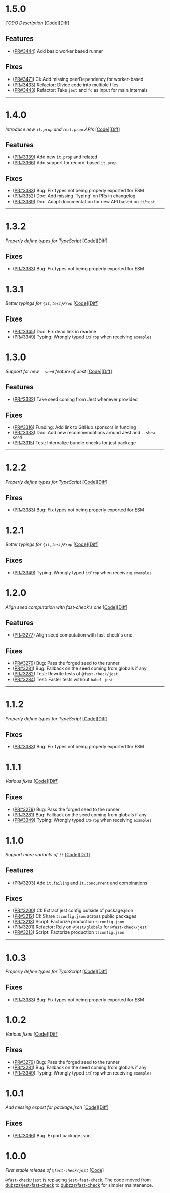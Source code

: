 # 1.5.0

_TODO Description_
[[Code](https://github.com/dubzzz/fast-check/tree/jest%2Fv1.5.0)][[Diff](https://github.com/dubzzz/fast-check/compare/jest%2Fv1.4.0...jest%2Fv1.5.0)]

## Features

- ([PR#3444](https://github.com/dubzzz/fast-check/pull/3444)) Add basic worker based runner

## Fixes

- ([PR#3471](https://github.com/dubzzz/fast-check/pull/3471)) CI: Add missing peerDependency for worker-based
- ([PR#3433](https://github.com/dubzzz/fast-check/pull/3433)) Refactor: Divide code into multiple files
- ([PR#3443](https://github.com/dubzzz/fast-check/pull/3443)) Refactor: Take `jest` and `fc` as input for main internals

---

# 1.4.0

_Introduce new `it.prop` and `test.prop` APIs_
[[Code](https://github.com/dubzzz/fast-check/tree/jest%2Fv1.4.0)][[Diff](https://github.com/dubzzz/fast-check/compare/jest%2Fv1.3.1...jest%2Fv1.4.0)]

## Features

- ([PR#3339](https://github.com/dubzzz/fast-check/pull/3339)) Add new `it.prop` and related
- ([PR#3366](https://github.com/dubzzz/fast-check/pull/3366)) Add support for record-based `it.prop`

## Fixes

- ([PR#3383](https://github.com/dubzzz/fast-check/pull/3383)) Bug: Fix types not being properly exported for ESM
- ([PR#3352](https://github.com/dubzzz/fast-check/pull/3352)) Doc: Add missing 'Typing' on PRs in changelog
- ([PR#3389](https://github.com/dubzzz/fast-check/pull/3389)) Doc: Adapt documentation for new API based on `it`/`test`

---

# 1.3.2

_Properly define types for TypeScript_
[[Code](https://github.com/dubzzz/fast-check/tree/jest%2Fv1.3.2)][[Diff](https://github.com/dubzzz/fast-check/compare/jest%2Fv1.3.1...jest%2Fv1.3.2)]

## Fixes

- ([PR#3383](https://github.com/dubzzz/fast-check/pull/3383)) Bug: Fix types not being properly exported for ESM

# 1.3.1

_Better typings for `{it,test}Prop`_
[[Code](https://github.com/dubzzz/fast-check/tree/jest%2Fv1.3.1)][[Diff](https://github.com/dubzzz/fast-check/compare/jest%2Fv1.3.0...jest%2Fv1.3.1)]

## Fixes

- ([PR#3345](https://github.com/dubzzz/fast-check/pull/3345)) Doc: Fix dead link in readme
- ([PR#3349](https://github.com/dubzzz/fast-check/pull/3349)) Typing: Wrongly typed `itProp` when receiving `examples`

# 1.3.0

_Support for new `--seed` feature of Jest_
[[Code](https://github.com/dubzzz/fast-check/tree/jest%2Fv1.3.0)][[Diff](https://github.com/dubzzz/fast-check/compare/jest%2Fv1.2.0...jest%2Fv1.3.0)]

## Features

- ([PR#3332](https://github.com/dubzzz/fast-check/pull/3332)) Take seed coming from Jest whenever provided

## Fixes

- ([PR#3316](https://github.com/dubzzz/fast-check/pull/3316)) Funding: Add link to GitHub sponsors in funding
- ([PR#3333](https://github.com/dubzzz/fast-check/pull/3333)) Doc: Add new recommendations around Jest and `--show-seed`
- ([PR#3315](https://github.com/dubzzz/fast-check/pull/3315)) Test: Internalize bundle checks for jest package

---

# 1.2.2

_Properly define types for TypeScript_
[[Code](https://github.com/dubzzz/fast-check/tree/jest%2Fv1.2.2)][[Diff](https://github.com/dubzzz/fast-check/compare/jest%2Fv1.2.1...jest%2Fv1.2.2)]

## Fixes

- ([PR#3383](https://github.com/dubzzz/fast-check/pull/3383)) Bug: Fix types not being properly exported for ESM

# 1.2.1

_Better typings for `{it,test}Prop`_
[[Code](https://github.com/dubzzz/fast-check/tree/jest%2Fv1.2.1)][[Diff](https://github.com/dubzzz/fast-check/compare/jest%2Fv1.2.0...jest%2Fv1.2.1)]

## Fixes

- ([PR#3349](https://github.com/dubzzz/fast-check/pull/3349)) Typing: Wrongly typed `itProp` when receiving `examples`

# 1.2.0

_Align seed computation with fast-check's one_
[[Code](https://github.com/dubzzz/fast-check/tree/jest%2Fv1.2.0)][[Diff](https://github.com/dubzzz/fast-check/compare/jest%2Fv1.1.0...jest%2Fv1.2.0)]

## Features

- ([PR#3277](https://github.com/dubzzz/fast-check/pull/3277)) Align seed computation with fast-check's one

## Fixes

- ([PR#3279](https://github.com/dubzzz/fast-check/pull/3279)) Bug: Pass the forged seed to the runner
- ([PR#3281](https://github.com/dubzzz/fast-check/pull/3281)) Bug: Fallback on the seed coming from globals if any
- ([PR#3282](https://github.com/dubzzz/fast-check/pull/3282)) Test: Rewrite tests of `@fast-check/jest`
- ([PR#3284](https://github.com/dubzzz/fast-check/pull/3284)) Test: Faster tests without `babel-jest`

---

# 1.1.2

_Properly define types for TypeScript_
[[Code](https://github.com/dubzzz/fast-check/tree/jest%2Fv1.1.2)][[Diff](https://github.com/dubzzz/fast-check/compare/jest%2Fv1.1.1...jest%2Fv1.1.2)]

## Fixes

- ([PR#3383](https://github.com/dubzzz/fast-check/pull/3383)) Bug: Fix types not being properly exported for ESM

# 1.1.1

_Various fixes_
[[Code](https://github.com/dubzzz/fast-check/tree/jest%2Fv1.1.1)][[Diff](https://github.com/dubzzz/fast-check/compare/jest%2Fv1.1.0...jest%2Fv1.1.1)]

## Fixes

- ([PR#3279](https://github.com/dubzzz/fast-check/pull/3279)) Bug: Pass the forged seed to the runner
- ([PR#3281](https://github.com/dubzzz/fast-check/pull/3281)) Bug: Fallback on the seed coming from globals if any
- ([PR#3349](https://github.com/dubzzz/fast-check/pull/3349)) Typing: Wrongly typed `itProp` when receiving `examples`

# 1.1.0

_Support more variants of `it`_
[[Code](https://github.com/dubzzz/fast-check/tree/jest%2Fv1.1.0)][[Diff](https://github.com/dubzzz/fast-check/compare/jest%2Fv1.0.1...jest%2Fv1.1.0)]

## Features

- ([PR#3203](https://github.com/dubzzz/fast-check/pull/3203)) Add `it.failing` and `it.concurrent` and combinations

## Fixes

- ([PR#3200](https://github.com/dubzzz/fast-check/pull/3200)) CI: Extract jest config outside of package.json
- ([PR#3212](https://github.com/dubzzz/fast-check/pull/3212)) CI: Share `tsconfig.json` across public packages
- ([PR#3213](https://github.com/dubzzz/fast-check/pull/3213)) Script: Factorize production `tsconfig.json`
- ([PR#3201](https://github.com/dubzzz/fast-check/pull/3201)) Refactor: Rely on `@jest/globals` for `@fast-check/jest`
- ([PR#3213](https://github.com/dubzzz/fast-check/pull/3213)) Script: Factorize production `tsconfig.json`

---

# 1.0.3

_Properly define types for TypeScript_
[[Code](https://github.com/dubzzz/fast-check/tree/jest%2Fv1.0.3)][[Diff](https://github.com/dubzzz/fast-check/compare/jest%2Fv1.0.2...jest%2Fv1.0.3)]

## Fixes

- ([PR#3383](https://github.com/dubzzz/fast-check/pull/3383)) Bug: Fix types not being properly exported for ESM

# 1.0.2

_Various fixes_
[[Code](https://github.com/dubzzz/fast-check/tree/jest%2Fv1.0.2)][[Diff](https://github.com/dubzzz/fast-check/compare/jest%2Fv1.0.1...jest%2Fv1.0.2)]

## Fixes

- ([PR#3279](https://github.com/dubzzz/fast-check/pull/3279)) Bug: Pass the forged seed to the runner
- ([PR#3281](https://github.com/dubzzz/fast-check/pull/3281)) Bug: Fallback on the seed coming from globals if any
- ([PR#3349](https://github.com/dubzzz/fast-check/pull/3349)) Typing: Wrongly typed `itProp` when receiving `examples`

# 1.0.1

_Add missing export for package.json_
[[Code](https://github.com/dubzzz/fast-check/tree/jest%2Fv1.0.1)][[Diff](https://github.com/dubzzz/fast-check/compare/jest%2Fv1.0.0...jest%2Fv1.0.1)]

## Fixes

- ([PR#3066](https://github.com/dubzzz/fast-check/pull/3066)) Bug: Export package.json

# 1.0.0

_First stable release of `@fast-check/jest`_
[[Code](https://github.com/dubzzz/fast-check/tree/jest%2Fv1.0.0)]

`@fast-check/jest` is replacing `jest-fast-check`. The code moved from [dubzzz/jest-fast-check](https://github.com/dubzzz/jest-fast-check/) to [dubzzz/fast-check](https://github.com/dubzzz/fast-check/) for simpler maintenance.
